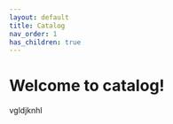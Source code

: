 ```yaml
---
layout: default
title: Catalog
nav_order: 1
has_children: true
---
```


# Welcome to catalog!

vgldjknhl